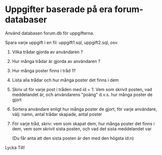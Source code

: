 # Uppgifter baserade på era forum-databaser

Använd databasen forum.db för uppgifterna.

Spara varje uppgift i en fil: uppgift1.sql, uppgift2.sql, osv.

1. Vilka trådar gjorda av användaren <namn>?

2. Hur många trådar är gjorda av användaren <namn>?

3. Hur många poster finns i tråd 1?

4. Lista alla trådar och hur många poster det finns i dem

5. Skriv ut för varje post i tråden med id = 1: Vem som skrivit posten, vad meddelandet är, och användarens "poäng" d.v.s. hur många poster de gjort

6. Sortera användare enligt hur många poster de gjort, för varje användare, välj: namn, antal trådar skapade, antal poster 

7. För varje tråd, skriv: vem som skapat dem, hur många poster det finns i dem, vem som skrivit sista posten, och vad det sista meddelandet var

   (Du får anta att den sista posten är den med den högsta id:n)

Lycka Till!
